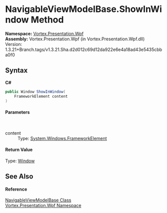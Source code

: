 # NavigableViewModelBase.ShowInWindow Method 
 

**Namespace:**&nbsp;<a href="N_Vortex_Presentation_Wpf.md">Vortex.Presentation.Wpf</a><br />**Assembly:**&nbsp;Vortex.Presentation.Wpf (in Vortex.Presentation.Wpf.dll) Version: 1.3.21+Branch.tags/v1.3.21.Sha.d2d012c69d12da922e6e4a18ad43e5435cbba0f0

## Syntax

**C#**<br />
``` C#
public Window ShowInWindow(
	FrameworkElement content
)
```


#### Parameters
&nbsp;<dl><dt>content</dt><dd>Type: <a href="https://docs.microsoft.com/dotnet/api/system.windows.frameworkelement" target="_blank">System.Windows.FrameworkElement</a><br /></dd></dl>

#### Return Value
Type: <a href="https://docs.microsoft.com/dotnet/api/system.windows.window" target="_blank">Window</a>

## See Also


#### Reference
<a href="T_Vortex_Presentation_Wpf_NavigableViewModelBase.md">NavigableViewModelBase Class</a><br /><a href="N_Vortex_Presentation_Wpf.md">Vortex.Presentation.Wpf Namespace</a><br />
